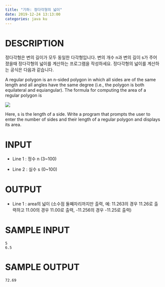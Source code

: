 ```yaml
---
title: "기하: 정다각형의 넓이"
date: 2019-12-24 13:13:00
categories: java ku
---
```


# DESCRIPTION
정다각형은 변의 길이가 모두 동일한 다각형입니다. 변의 개수 n과 변의 길이 s가 주어졌을때 정다각형의 넓이를 계산하는 프로그램을 작성하세요. 정다각형의 넓이를 계산하는 공식은 다음과 같습니다.

A regular polygon is an n-sided polygon in which all sides are of the same length and all angles have the same degree (i.e., the polygon is both equilateral and equiangular). The formula for computing the area of a regular polygon is


![](https://withcs.net/img/java2015/area_of_a_regular_polygon.png)


Here, s is the length of a side. Write a program that prompts the user to enter the number of sides and their length of a regular polygon and displays its area.

 

# INPUT
* Line 1 : 정수 n (3~100)

* Line 2 : 실수 s (0~100)

 

# OUTPUT
* Line 1 : area의 넓이 (소수점 둘째자리까지만 출력, 예: 11.263의 경우 11.26로 출력하고 11.00의 경우 11.00로 출력, -11.256의 경우 -11.25로 출력)

 

# SAMPLE INPUT
```
5
6.5
```

# SAMPLE OUTPUT
```
72.69
```

<script src="https://gist.github.com/DetegiCE/cbc1aadb84e0cd6a55c927134def2642.js"></script>
